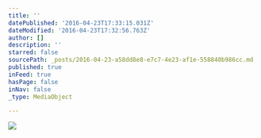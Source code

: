 ```yaml
---
title: ''
datePublished: '2016-04-23T17:33:15.031Z'
dateModified: '2016-04-23T17:32:56.763Z'
author: []
description: ''
starred: false
sourcePath: _posts/2016-04-23-a58dd8e8-e7c7-4e23-af1e-558840b986cc.md
published: true
inFeed: true
hasPage: false
inNav: false
_type: MediaObject

---
```

![](https://the-grid-user-content.s3-us-west-2.amazonaws.com/69cde735-1a8b-4c2b-9833-88a6b9158dc4.jpg)